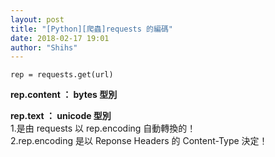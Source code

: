 ```yaml
---
layout: post
title: "[Python][爬蟲]requests 的編碼"
date: 2018-02-17 19:01
author: "Shihs"
---
```


```
rep = requests.get(url)
```
**rep.content ： bytes 型別**

**rep.text    ： unicode 型別**<br>
1.是由 requests 以 rep.encoding 自動轉換的！<br>
2.rep.encoding 是以 Reponse Headers 的 Content-Type 決定！

